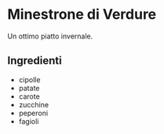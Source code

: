 # Minestrone di Verdure

Un ottimo piatto invernale.

## Ingredienti

* cipolle
* patate
* carote
* zucchine
* peperoni
* fagioli

